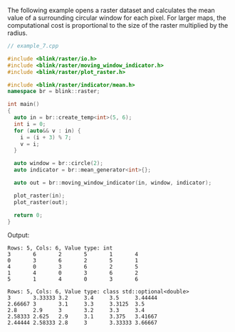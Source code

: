 
The following example opens a raster dataset and calculates the mean value of a surrounding circular window for each pixel. For larger maps, the computational cost is proportional to the size of the raster multiplied by the radius.
```cpp
// example_7.cpp

#include <blink/raster/io.h>
#include <blink/raster/moving_window_indicator.h>
#include <blink/raster/plot_raster.h>

#include <blink/raster/indicator/mean.h>
namespace br = blink::raster;

int main()
{
  auto in = br::create_temp<int>(5, 6);
  int i = 0;
  for (auto&& v : in) {
    i = (i + 3) % 7;
    v = i;
  }

  auto window = br::circle(2);
  auto indicator = br::mean_generator<int>{};

  auto out = br::moving_window_indicator(in, window, indicator);

  plot_raster(in);
  plot_raster(out);

  return 0;
}
```
Output:
```
Rows: 5, Cols: 6, Value type: int
3       6       2       5       1       4
0       3       6       2       5       1
4       0       3       6       2       5
1       4       0       3       6       2
5       1       4       0       3       6

Rows: 5, Cols: 6, Value type: class std::optional<double>
3       3.33333 3.2     3.4     3.5     3.44444
2.66667 3       3.1     3.3     3.3125  3.5
2.8     2.9     3       3.2     3.3     3.4
2.58333 2.625   2.9     3.1     3.375   3.41667
2.44444 2.58333 2.8     3       3.33333 3.66667
```